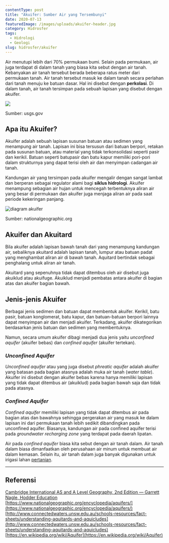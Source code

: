 ```yaml
---
contentType: post
title: "Akuifer: Sumber Air yang Tersembunyi"
date: 2020-07-13
featuredImage: /images/uploads/akuifer-header.jpg
category: Hidrosfer
tags:
  - Hidrologi
  - Geologi
slug: hidrosfer/akuifer
---
```


Air menutupi lebih dari 70% permukaan bumi. Selain pada permukaan, air juga terdapat di dalam tanah yang biasa kita sebut dengan air tanah. Kebanyakan air tanah tersebut berada beberapa ratus meter dari permukaan tanah. Air tanah tersebut masuk ke dalam tanah secara perlahan dari tanah menuju ke batuan dasar. Hal ini disebut dengan **perkolasi**. Di dalam tanah, air tanah tersimpan pada sebuah lapisan yang disebut dengan akuifer.

![](images/Akuifer-diagram-1024x594.png)

Sumber: usgs.gov

## Apa itu Akuifer?

Akuifer adalah sebuah lapisan susunan batuan atau sedimen yang menampung air tanah. Lapisan ini bisa tersusun dari batuan berpori, retakan pada susunan batuan, atau material yang tidak terkonsolidasi seperti pasir dan kerikil. Batuan seperti batupasir dan batu kapur memiliki pori-pori dalam strukturnya yang dapat terisi oleh air dan menyimpan cadangan air tanah.

Kandungan air yang tersimpan pada akuifer mengalir dengan sangat lambat dan berperan sebagai regulator alami bagi **siklus hidrologi**. Akuifer menampung sebagian air hujan untuk mencegah terbentuknya aliran air yang besar di permukaan dan akuifer juga menjaga aliran air pada saat periode kekeringan panjang.

![diagram akuifer](images/image-20-1024x807.jpeg)

Sumber: nationalgeographic.org

## Akuifer dan Akuitard

Bila akuifer adalah lapisan bawah tanah dari yang menampung kandungan air, sebaliknya akuitard adalah lapisan tanah, lumpur atau batuan padat yang menghambat aliran air di bawah tanah. Aquitard bertindak sebagai penghalang untuk aliran air tanah.

Akuitard yang sepenuhnya tidak dapat ditembus oleh air disebut juga akuiklud atau akuifuge. Akuiklud menjadi pembatas antara akuifer di bagian atas dan akuifer bagian bawah.

## Jenis-jenis Akuifer

Berbagai jenis sedimen dan batuan dapat membentuk akuifer. Kerikil, batu pasir, batuan konglomerat, batu kapur, dan batuan-batuan berpori lainnya dapat menyimpan air dan menjadi akuifer. Terkadang, akuifer dikategorikan berdasarkan jenis batuan dan sedimen yang membentuknya.

Namun, secara umum akuifer dibagi menjadi dua jenis yaitu _unconfined aquifer_ (akuifer bebas) dan _confined aquifer_ (akuifer tertekan).

### _Unconfined Aquifer_

_Unconfined aquifer_ atau yang juga disebut _phreatic aquifer_ adalah akuifer yang batasan pada bagian atasnya adalah muka air tanah (_water table_). Akuifer ini disebut dengan akuifer bebas karena hanya memiliki lapisan yang tidak dapat ditembus air (akuiklud) pada bagian bawah saja dan tidak pada atasnya.

### _Confined Aquifer_

_Confined aquifer_ memiliki lapisan yang tidak dapat ditembus air pada bagian atas dan bawahnya sehingga pergerakan air yang masuk ke dalam lapisan ini dari permukaan tanah lebih sedikit dibandingkan pada unconfined aquifer. Biasanya, kandungan air pada confined aquifer terisi pada _groundwater recharging zone_ yang terdapat pada daerah lipatan.

Air pada _confined aquifer_ biasa kita sebut dengan air tanah dalam. Air tanah dalam biasa dimanfaatkan oleh perusahaan air minum untuk membuat air dalam kemasan. Selain itu, air tanah dalam juga banyak digunakan untuk irigasi lahan [pertanian](https://supergeografi.com/geografi/sejarah-pertanian/).

* * *

## Referensi

[Cambridge International AS and A Level Geography, 2nd Edition — Garrett Nagle, Hodder Education](https://amzn.to/2zslj9e)  
[https://www.nationalgeographic.org/encyclopedia/aquifers/](https://www.nationalgeographic.org/encyclopedia/aquifers/)  
[http://www.connectedwaters.unsw.edu.au/schools-resources/fact-sheets/understanding-aquitards-and-aquicludes](http://www.connectedwaters.unsw.edu.au/schools-resources/fact-sheets/understanding-aquitards-and-aquicludes)  
[https://en.wikipedia.org/wiki/Aquifer](https://en.wikipedia.org/wiki/Aquifer)
